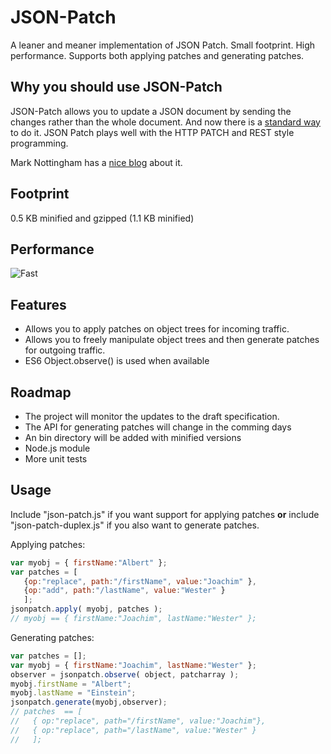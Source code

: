 JSON-Patch
==========

A leaner and meaner implementation of JSON Patch. Small footprint. High performance.
Supports both applying patches and generating patches.

## Why you should use JSON-Patch

JSON-Patch allows you to update a JSON document by sending the changes rather than the whole document. 
And now there is a [standard way](http://tools.ietf.org/html/draft-ietf-appsawg-json-patch-10) to do it. JSON Patch plays well with the HTTP PATCH and
REST style programming.

Mark Nottingham has a [nice blog]( http://www.mnot.net/blog/2012/09/05/patch) about it.

## Footprint
0.5 KB minified and gzipped (1.1 KB minified)

## Performance
![Fast](http://www.rebelslounge.com/res/jsonpatch/chart2.png)


## Features
* Allows you to apply patches on object trees for incoming traffic.
* Allows you to freely manipulate object trees and then generate patches for outgoing traffic.
* ES6 Object.observe() is used when available

## Roadmap

* The project will monitor the updates to the draft specification.
* The API for generating patches will change in the comming days
* An bin directory will be added with minified versions
* Node.js module
* More unit tests

## Usage

Include "json-patch.js" if you want support for applying patches **or**
include "json-patch-duplex.js" if you also want to generate patches.

Applying patches:
```js
var myobj = { firstName:"Albert" };
var patches = [
   {op:"replace", path:"/firstName", value:"Joachim" },
   {op:"add", path:"/lastName", value:"Wester" }
   ];
jsonpatch.apply( myobj, patches );
// myobj == { firstName:"Joachim", lastName:"Wester" };
```
Generating patches:
```js
var patches = [];
var myobj = { firstName:"Joachim", lastName:"Wester" };
observer = jsonpatch.observe( object, patcharray );
myobj.firstName = "Albert";
myobj.lastName = "Einstein";
jsonpatch.generate(myobj,observer);
// patches  == [
//   { op:"replace", path="/firstName", value:"Joachim"},
//   { op:"replace", path="/lastName", value:"Wester" }
//   ];
```
